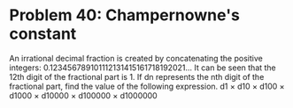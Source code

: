 # Problem 40: Champernowne's constant
An irrational decimal fraction is created by concatenating the positive
integers: 0.123456789101112131415161718192021... It can be seen that the
12th digit of the fractional part is 1. If dn represents the nth digit
of the fractional part, find the value of the following expression. d1 ×
d10 × d100 × d1000 × d10000 × d100000 × d1000000
